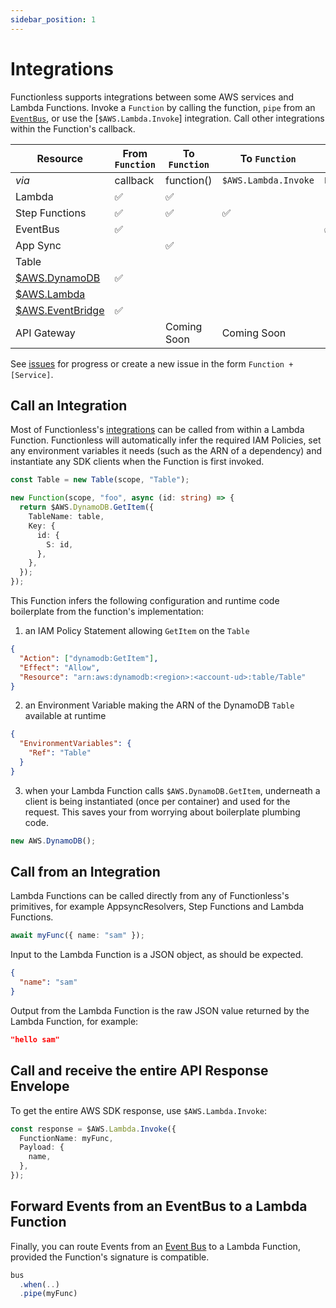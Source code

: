 ```yaml
---
sidebar_position: 1
---
```


# Integrations

Functionless supports integrations between some AWS services and Lambda Functions. Invoke a `Function` by calling the function, `pipe` from an [`EventBus`](../event-bridge/), or use the [`$AWS.Lambda.Invoke`] integration. Call other integrations within the Function's callback.

| Resource                   | From `Function` | To `Function` | To `Function`        | To `Function`   |
| -------------------------- | --------------- | ------------- | -------------------- | --------------- |
| _via_                      | callback        | function()    | `$AWS.Lambda.Invoke` | `EventBus.pipe` |
| Lambda                     | &#x2705;        | &#x2705;      |                      |                 |
| Step Functions             | &#x2705;        | &#x2705;      | &#x2705;             |                 |
| EventBus                   | &#x2705;        |               |                      | &#x2705;        |
| App Sync                   |                 | &#x2705;      |                      |                 |
| Table                      |                 |               |                      |                 |
| [$AWS.DynamoDB](../aws)    | &#x2705;        |               |                      |                 |
| [$AWS.Lambda](../aws)      |                 |               |                      |                 |
| [$AWS.EventBridge](../aws) | &#x2705;        |               |                      |                 |
| API Gateway                |                 | Coming Soon   | Coming Soon          |                 |

See [issues](https://github.com/functionless/functionless/issues?q=is%3Aissue+is%3Aopen+label%3Alambda) for progress or create a new issue in the form `Function + [Service]`.

## Call an Integration

Most of Functionless's [integrations](../integration/) can be called from within a Lambda Function. Functionless will automatically infer the required IAM Policies, set any environment variables it needs (such as the ARN of a dependency) and instantiate any SDK clients when the Function is first invoked.

```ts
const Table = new Table(scope, "Table");

new Function(scope, "foo", async (id: string) => {
  return $AWS.DynamoDB.GetItem({
    TableName: table,
    Key: {
      id: {
        S: id,
      },
    },
  });
});
```

This Function infers the following configuration and runtime code boilerplate from the function's implementation:

1. an IAM Policy Statement allowing `GetItem` on the `Table`

```json
{
  "Action": ["dynamodb:GetItem"],
  "Effect": "Allow",
  "Resource": "arn:aws:dynamodb:<region>:<account-ud>:table/Table"
}
```

2. an Environment Variable making the ARN of the DynamoDB `Table` available at runtime

```json
{
  "EnvironmentVariables": {
    "Ref": "Table"
  }
}
```

3. when your Lambda Function calls `$AWS.DynamoDB.GetItem`, underneath a client is being instantiated (once per container) and used for the request. This saves your from worrying about boilerplate plumbing code.

```ts
new AWS.DynamoDB();
```

## Call from an Integration

Lambda Functions can be called directly from any of Functionless's primitives, for example AppsyncResolvers, Step Functions and Lambda Functions.

```ts
await myFunc({ name: "sam" });
```

Input to the Lambda Function is a JSON object, as should be expected.

```json
{
  "name": "sam"
}
```

Output from the Lambda Function is the raw JSON value returned by the Lambda Function, for example:

```json
"hello sam"
```

## Call and receive the entire API Response Envelope

To get the entire AWS SDK response, use `$AWS.Lambda.Invoke`:

```ts
const response = $AWS.Lambda.Invoke({
  FunctionName: myFunc,
  Payload: {
    name,
  },
});
```

## Forward Events from an EventBus to a Lambda Function

Finally, you can route Events from an [Event Bus](../event-bridge/event-bus.md) to a Lambda Function, provided the Function's signature is compatible.

```ts
bus
  .when(..)
  .pipe(myFunc)
```
